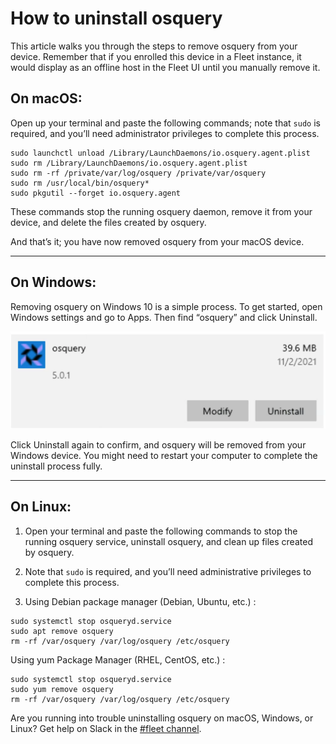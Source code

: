 # How to uninstall osquery

This article walks you through the steps to remove osquery from your device. Remember that if you enrolled this device in a Fleet instance, it would display as an offline host in the Fleet UI until you manually remove it.

## On macOS:
Open up your terminal and paste the following commands; note that `sudo` is required, and you’ll need administrator privileges to complete this process.

```
sudo launchctl unload /Library/LaunchDaemons/io.osquery.agent.plist
sudo rm /Library/LaunchDaemons/io.osquery.agent.plist
sudo rm -rf /private/var/log/osquery /private/var/osquery
sudo rm /usr/local/bin/osquery*
sudo pkgutil --forget io.osquery.agent
```

These commands stop the running osquery daemon, remove it from your device, and delete the files created by osquery.

And that’s it; you have now removed osquery from your macOS device.

---

## On Windows:
Removing osquery on Windows 10 is a simple process. To get started, open Windows settings and go to Apps. Then find “osquery” and click Uninstall.

![Uninstall osquery](../website/assets/images/articles/how-to-uninstall-osquery-1-607x188@2x.png)

Click Uninstall again to confirm, and osquery will be removed from your Windows device. You might need to restart your computer to complete the uninstall process fully.

---

## On Linux:

1. Open your terminal and paste the following commands to stop the running osquery service, uninstall osquery, and clean up files created by osquery.

2. Note that `sudo` is required, and you’ll need administrative privileges to complete this process.

3. Using Debian package manager (Debian, Ubuntu, etc.) :

```
sudo systemctl stop osqueryd.service
sudo apt remove osquery
rm -rf /var/osquery /var/log/osquery /etc/osquery
```

Using yum Package Manager (RHEL, CentOS, etc.) :

```
sudo systemctl stop osqueryd.service
sudo yum remove osquery
rm -rf /var/osquery /var/log/osquery /etc/osquery
```

Are you running into trouble uninstalling osquery on macOS, Windows, or Linux? Get help on Slack in the [#fleet channel](https://osquery.slack.com/join/shared_invite/zt-h29zm0gk-s2DBtGUTW4CFel0f0IjTEw#/).

<meta name="category" value="guides">
<meta name="authorFullName" value="Eric Shaw">
<meta name="authorGitHubUsername" value="eashaw">
<meta name="publishedOn" value="2021-09-08">
<meta name="articleTitle" value="How to uninstall osquery">
<meta name="articleImageUrl" value="../website/assets/images/articles/how-to-uninstall-osquery-cover-1600x900@2x.jpg">
